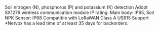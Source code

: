 Soil nitrogen (N), phosphorus (P) and potassium (K) detection
Adopt SX1276 wireless communication module
IP rating: Main body: IP65, Soil NPK Sensor: IP68
Compatible with LoRaWAN Class A
US915 Support
*Netvox has a lead time of at least 35 days for backorders.
